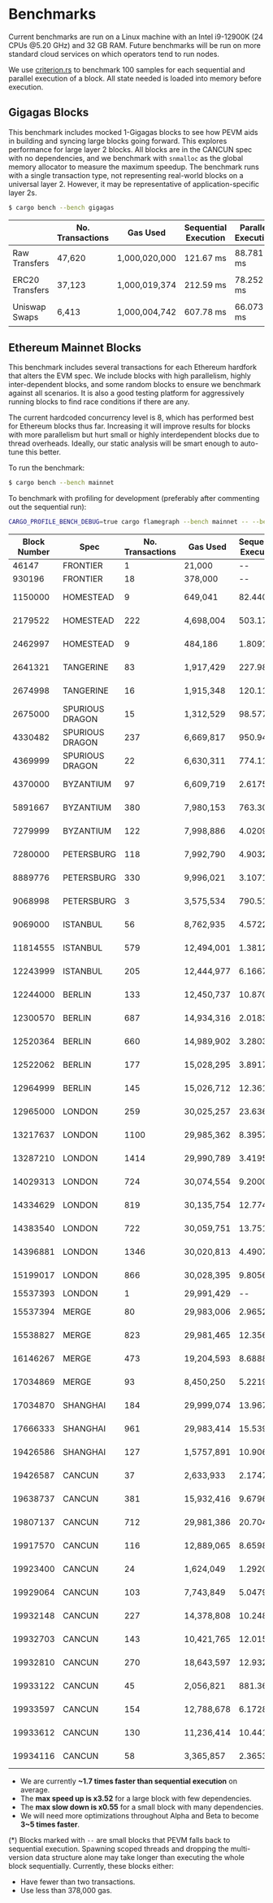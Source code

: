 # Benchmarks

Current benchmarks are run on a Linux machine with an Intel i9-12900K (24 CPUs @5.20 GHz) and 32 GB RAM. Future benchmarks will be run on more standard cloud services on which operators tend to run nodes.

We use [criterion.rs](https://github.com/bheisler/criterion.rs) to benchmark 100 samples for each sequential and parallel execution of a block. All state needed is loaded into memory before execution.

## Gigagas Blocks

This benchmark includes mocked 1-Gigagas blocks to see how PEVM aids in building and syncing large blocks going forward. This explores performance for large layer 2 blocks. All blocks are in the CANCUN spec with no dependencies, and we benchmark with `snmalloc` as the global memory allocator to measure the maximum speedup. The benchmark runs with a single transaction type, not representing real-world blocks on a universal layer 2. However, it may be representative of application-specific layer 2s.

```sh
$ cargo bench --bench gigagas
```

|                 | No. Transactions | Gas Used      | Sequential Execution | Parallel Execution | P / S     |
| --------------- | ---------------- | ------------- | -------------------- | ------------------ | --------- |
| Raw Transfers   | 47,620           | 1,000,020,000 | 121.67 ms            | 88.781 ms          | 🟢1.37    |
| ERC20 Transfers | 37,123           | 1,000,019,374 | 212.59 ms            | 78.252 ms          | 🟢2.72    |
| Uniswap Swaps   | 6,413            | 1,000,004,742 | 607.78 ms            | 66.073 ms          | 🟢**9.2** |

## Ethereum Mainnet Blocks

This benchmark includes several transactions for each Ethereum hardfork that alters the EVM spec. We include blocks with high parallelism, highly inter-dependent blocks, and some random blocks to ensure we benchmark against all scenarios. It is also a good testing platform for aggressively running blocks to find race conditions if there are any.

The current hardcoded concurrency level is 8, which has performed best for Ethereum blocks thus far. Increasing it will improve results for blocks with more parallelism but hurt small or highly interdependent blocks due to thread overheads. Ideally, our static analysis will be smart enough to auto-tune this better.

To run the benchmark:

```sh
$ cargo bench --bench mainnet
```

To benchmark with profiling for development (preferably after commenting out the sequential run):

```sh
CARGO_PROFILE_BENCH_DEBUG=true cargo flamegraph --bench mainnet -- --bench
```

| Block Number | Spec            | No. Transactions | Gas Used   | Sequential Execution | Parallel Execution | Speedup    |
| ------------ | --------------- | ---------------- | ---------- | -------------------- | ------------------ | ---------- |
| 46147        | FRONTIER        | 1                | 21,000     | --                   | --                 | --         |
| 930196       | FRONTIER        | 18               | 378,000    | --                   | --                 | --         |
| 1150000      | HOMESTEAD       | 9                | 649,041    | 82.440 µs            | 106.08 µs          | 🔴0.78     |
| 2179522      | HOMESTEAD       | 222              | 4,698,004  | 503.17 µs            | 919.14 µs          | 🔴**0.55** |
| 2462997      | HOMESTEAD       | 9                | 484,186    | 1.8091 ms            | 1.7680 ms          | 🟢1.02     |
| 2641321      | TANGERINE       | 83               | 1,917,429  | 227.98 µs            | 364.94 µs          | 🔴0.62     |
| 2674998      | TANGERINE       | 16               | 1,915,348  | 120.11 µs            | 110.45 µs          | 🟢1.09     |
| 2675000      | SPURIOUS DRAGON | 15               | 1,312,529  | 98.577 µs            | 100.53 µs          | 🔴0.98     |
| 4330482      | SPURIOUS DRAGON | 237              | 6,669,817  | 950.94 µs            | 487.07 µs          | 🟢1.95     |
| 4369999      | SPURIOUS DRAGON | 22               | 6,630,311  | 774.11 µs            | 365.14 µs          | 🟢2.12     |
| 4370000      | BYZANTIUM       | 97               | 6,609,719  | 2.6175 ms            | 2.3252 ms          | 🟢1.13     |
| 5891667      | BYZANTIUM       | 380              | 7,980,153  | 763.30 µs            | 1.3913 ms          | 🔴0.55     |
| 7279999      | BYZANTIUM       | 122              | 7,998,886  | 4.0209 ms            | 1.2946 ms          | 🟢3.11     |
| 7280000      | PETERSBURG      | 118              | 7,992,790  | 4.9032 ms            | 2.5108 ms          | 🟢1.95     |
| 8889776      | PETERSBURG      | 330              | 9,996,021  | 3.1071 ms            | 1.1610 ms          | 🟢2.68     |
| 9068998      | PETERSBURG      | 3                | 3,575,534  | 790.51 µs            | 938.52 µs          | 🔴0.84     |
| 9069000      | ISTANBUL        | 56               | 8,762,935  | 4.5722 ms            | 2.9080 ms          | 🟢1.57     |
| 11814555     | ISTANBUL        | 579              | 12,494,001 | 1.3812 ms            | 2.2089 ms          | 🔴0.63     |
| 12243999     | ISTANBUL        | 205              | 12,444,977 | 6.1667 ms            | 3.0321 ms          | 🟢2.03     |
| 12244000     | BERLIN          | 133              | 12,450,737 | 10.870 ms            | 8.2761 ms          | 🟢1.31     |
| 12300570     | BERLIN          | 687              | 14,934,316 | 2.0183 ms            | 2.6703 ms          | 🔴0.76     |
| 12520364     | BERLIN          | 660              | 14,989,902 | 3.2803 ms            | 3.8962 ms          | 🔴0.84     |
| 12522062     | BERLIN          | 177              | 15,028,295 | 3.8917 ms            | 1.9262 ms          | 🟢2.02     |
| 12964999     | BERLIN          | 145              | 15,026,712 | 12.361 ms            | 10.131 ms          | 🟢1.22     |
| 12965000     | LONDON          | 259              | 30,025,257 | 23.636 ms            | 8.0108 ms          | 🟢2.95     |
| 13217637     | LONDON          | 1100             | 29,985,362 | 8.3957 ms            | 5.5040 ms          | 🟢1.53     |
| 13287210     | LONDON          | 1414             | 29,990,789 | 3.4195 ms            | 6.2311 ms          | 🔴0.55     |
| 14029313     | LONDON          | 724              | 30,074,554 | 9.2000 ms            | 2.6111 ms          | 🟢**3.52** |
| 14334629     | LONDON          | 819              | 30,135,754 | 12.774 ms            | 6.5636 ms          | 🟢1.95     |
| 14383540     | LONDON          | 722              | 30,059,751 | 13.751 ms            | 5.6883 ms          | 🟢2.42     |
| 14396881     | LONDON          | 1346             | 30,020,813 | 4.4907 ms            | 5.8467 ms          | 🔴0.77     |
| 15199017     | LONDON          | 866              | 30,028,395 | 9.8056 ms            | 3.7087 ms          | 🟢2.64     |
| 15537393     | LONDON          | 1                | 29,991,429 | --                   | --                 | --         |
| 15537394     | MERGE           | 80               | 29,983,006 | 2.9652 ms            | 1.9256 ms          | 🟢1.54     |
| 15538827     | MERGE           | 823              | 29,981,465 | 12.356 ms            | 6.4055 ms          | 🟢1.93     |
| 16146267     | MERGE           | 473              | 19,204,593 | 8.6888 ms            | 3.0134 ms          | 🟢2.88     |
| 17034869     | MERGE           | 93               | 8,450,250  | 5.2219 ms            | 2.5590 ms          | 🟢2.04     |
| 17034870     | SHANGHAI        | 184              | 29,999,074 | 13.967 ms            | 9.0103 ms          | 🟢1.55     |
| 17666333     | SHANGHAI        | 961              | 29,983,414 | 15.539 ms            | 8.3322 ms          | 🟢1.86     |
| 19426586     | SHANGHAI        | 127              | 1,5757,891 | 10.906 ms            | 8.7861 ms          | 🟢1.24     |
| 19426587     | CANCUN          | 37               | 2,633,933  | 2.1747 ms            | 1.3486 ms          | 🟢1.61     |
| 19638737     | CANCUN          | 381              | 15,932,416 | 9.6796 ms            | 6.6398 ms          | 🟢1.46     |
| 19807137     | CANCUN          | 712              | 29,981,386 | 20.704 ms            | 8.6193 ms          | 🟢2.4      |
| 19917570     | CANCUN          | 116              | 12,889,065 | 8.6598 ms            | 4.3936 ms          | 🟢1.97     |
| 19923400     | CANCUN          | 24               | 1,624,049  | 1.2920 ms            | 1.0858 ms          | 🟢1.19     |
| 19929064     | CANCUN          | 103              | 7,743,849  | 5.0479 ms            | 2.8569 ms          | 🟢1.77     |
| 19932148     | CANCUN          | 227              | 14,378,808 | 10.248 ms            | 6.0747 ms          | 🟢1.69     |
| 19932703     | CANCUN          | 143              | 10,421,765 | 12.015 ms            | 6.8509 ms          | 🟢1.75     |
| 19932810     | CANCUN          | 270              | 18,643,597 | 12.932 ms            | 7.8092 ms          | 🟢1.66     |
| 19933122     | CANCUN          | 45               | 2,056,821  | 881.36 µs            | 611.92 µs          | 🟢1.44     |
| 19933597     | CANCUN          | 154              | 12,788,678 | 6.1728 ms            | 3.8731 ms          | 🟢1.59     |
| 19933612     | CANCUN          | 130              | 11,236,414 | 10.441 ms            | 3.9860 ms          | 🟢2.62     |
| 19934116     | CANCUN          | 58               | 3,365,857  | 2.3653 ms            | 1.4760 ms          | 🟢1.6      |

- We are currently **~1.7 times faster than sequential execution** on average.
- The **max speed up is x3.52** for a large block with few dependencies.
- The **max slow down is x0.55** for a small block with many dependencies.
- We will need more optimizations throughout Alpha and Beta to become **3~5 times faster**.

(\*) Blocks marked with `--` are small blocks that PEVM falls back to sequential execution. Spawning scoped threads and dropping the multi-version data structure alone may take longer than executing the whole block sequentially. Currently, these blocks either:

- Have fewer than two transactions.
- Use less than 378,000 gas.
